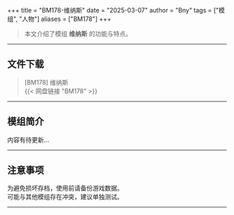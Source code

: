 +++
title = "BM178-维纳斯"
date = "2025-03-07"
author = "Bny"
tags = ["模组", "人物"]
aliases = ["BM178"]
+++

> 本文介绍了模组 **维纳斯** 的功能与特点。

---

## 文件下载

> [BM178] 维纳斯  
{{< 网盘链接 "BM178" >}}  

---

## 模组简介

>  
内容有待更新...  

---

## 注意事项

>  
为避免损坏存档，使用前请备份游戏数据。  
可能与其他模组存在冲突，建议单独测试。  

---

